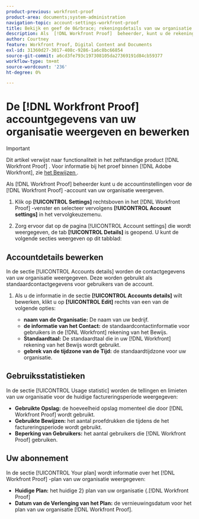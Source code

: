 ```yaml
---
product-previous: workfront-proof
product-area: documents;system-administration
navigation-topic: account-settings-workfront-proof
title: Bekijk en geef de 0&rbrace; rekeningsdetails van uw organisatie &lbrace;uit [!DNL Workfront Proof]
description: Als  [!DNL Workfront Proof]  beheerder, kunt u de rekeningsmontages voor de 1&rbrace; rekening van uw organisatie bekijken &lbrace;. [!DNL Workfront Proof]
author: Courtney
feature: Workfront Proof, Digital Content and Documents
exl-id: 31360d27-3017-408c-9286-1a6c8bc66854
source-git-commit: a6cd3fe793c197308105da27369191d84cb59377
workflow-type: tm+mt
source-wordcount: '236'
ht-degree: 0%

---
```


# De [!DNL Workfront Proof] accountgegevens van uw organisatie weergeven en bewerken

>[!IMPORTANT]
>
>Dit artikel verwijst naar functionaliteit in het zelfstandige product [!DNL Workfront Proof] . Voor informatie bij het proef binnen [!DNL Adobe Workfront], zie [ het Bewijzen ](../../../review-and-approve-work/proofing/proofing.md).

Als [!DNL Workfront Proof] beheerder kunt u de accountinstellingen voor de [!DNL Workfront Proof] -account van uw organisatie weergeven.

1. Klik op **[!UICONTROL Settings]** rechtsboven in het [!DNL Workfront Proof] -venster en selecteer vervolgens **[!UICONTROL Account settings]** in het vervolgkeuzemenu.

1. Zorg ervoor dat op de pagina [!UICONTROL Account settings] die wordt weergegeven, de tab **[!UICONTROL Details]** is geopend.
U kunt de volgende secties weergeven op dit tabblad:

## Accountdetails bewerken

In de sectie [!UICONTROL Accounts details] worden de contactgegevens van uw organisatie weergegeven. Deze worden gebruikt als standaardcontactgegevens voor gebruikers van de account.

1. Als u de informatie in de sectie **[!UICONTROL Accounts details]** wilt bewerken, klikt u op **[!UICONTROL Edit]** rechts van een van de volgende opties:

   * **naam van de Organisatie:** De naam van uw bedrijf.
   * **de informatie van het Contact:** de standaardcontactinformatie voor gebruikers in de [!DNL Workfront] rekening van het Bewijs.
   * **Standaardtaal:** De standaardtaal die in uw [!DNL Workfront] rekening van het Bewijs wordt gebruikt.
   * **gebrek van de tijdzone van de Tijd:** de standaardtijdzone voor uw organisatie.

## Gebruiksstatistieken

In de sectie [!UICONTROL Usage statistic] worden de tellingen en limieten van uw organisatie voor de huidige factureringsperiode weergegeven:

* **Gebruikte Opslag:** de hoeveelheid opslag momenteel die door [!DNL Workfront Proof] wordt gebruikt.
* **Gebruikte Bewijzen:** het aantal proefdrukken die tijdens de het factureringsperiode wordt gebruikt.
* **Beperking van Gebruikers:** het aantal gebruikers die [!DNL Workfront Proof] gebruiken.

## Uw abonnement

In de sectie [!UICONTROL Your plan] wordt informatie over het [!DNL Workfront Proof] -plan van uw organisatie weergegeven:

* **Huidige Plan:** het huidige 2&rbrace; plan van uw organisatie &lbrace;.[!DNL Workfront Proof]
* **Datum van de Verlenging van het Plan:** de vernieuwingsdatum voor het plan van uw organisatie [!DNL Workfront Proof].
